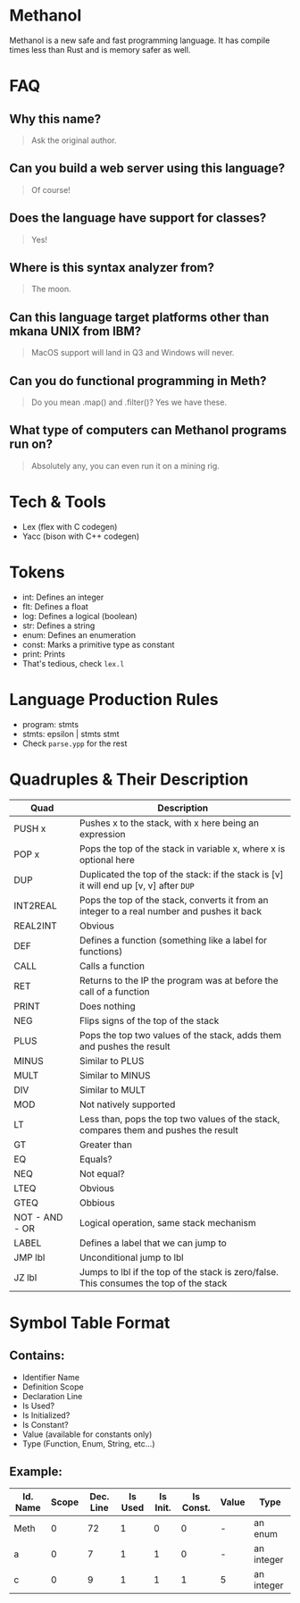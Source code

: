 # Methanol

Methanol is a new safe and fast programming language.
It has compile times less than Rust and is memory safer as well.

# FAQ

## Why this name?
> Ask the original author.

## Can you build a web server using this language?
> Of course!

## Does the language have support for classes?
> Yes!

## Where is this syntax analyzer from?
> The moon.

## Can this language target platforms other than mkana UNIX from IBM?
> MacOS support will land in Q3 and Windows will never.

## Can you do functional programming in Meth?
> Do you mean .map() and .filter()? Yes we have these.

## What type of computers can Methanol programs run on?
> Absolutely any, you can even run it on a mining rig.

# Tech & Tools

- Lex (flex with C codegen)
- Yacc  (bison with C++ codegen)

# Tokens

- int: Defines an integer
- flt: Defines a float
- log: Defines a logical (boolean)
- str: Defines a string
- enum: Defines an enumeration
- const: Marks a primitive type as constant
- print: Prints
- That's tedious, check `lex.l`

# Language Production Rules

- program: stmts
- stmts: epsilon | stmts stmt
- Check `parse.ypp` for the rest


# Quadruples & Their Description

| Quad | Description |
| ---- | ----------- |
| PUSH x | Pushes x to the stack, with x here being an expression |
| POP x | Pops the top of the stack in variable x, where x is optional here |
| DUP | Duplicated the top of the stack: if the stack is [v] it will end up [v, v] after `DUP` |
| INT2REAL | Pops the top of the stack, converts it from an integer to a real number and pushes it back |
| REAL2INT | Obvious |
| DEF | Defines a function (something like a label for functions) |
| CALL | Calls a function |
| RET | Returns to the IP the program was at before the call of a function |
| PRINT | Does nothing |
| NEG | Flips signs of the top of the stack |
| PLUS | Pops the top two values of the stack, adds them and pushes the result |
| MINUS | Similar to PLUS |
| MULT | Similar to MINUS |
| DIV | Similar to MULT |
| MOD | Not natively supported |
| LT | Less than, pops the top two values of the stack, compares them and pushes the result |
| GT | Greater than |
| EQ | Equals? |
| NEQ | Not equal? |
| LTEQ | Obvious |
| GTEQ | Obbious |
| NOT - AND - OR | Logical operation, same stack mechanism |
| LABEL | Defines a label that we can jump to |
| JMP lbl | Unconditional jump to lbl |
| JZ lbl | Jumps to lbl if the top of the stack is zero/false. This consumes the top of the stack |


# Symbol Table Format

## Contains:
- Identifier Name
- Definition Scope
- Declaration Line
- Is Used?
- Is Initialized?
- Is Constant?
- Value (available for constants only)
- Type (Function, Enum, String, etc...)

## Example:
| Id. Name | Scope | Dec. Line | Is Used | Is Init. | Is Const. | Value | Type |
| ---- | ---- | ---- | ---- | ---- | ---- | ---- | ---- |
| Meth | 0 | 72 | 1 | 0 | 0 | - | an enum |
| a    | 0 | 7  | 1 | 1 | 0 | - | an integer |
| c    | 0 | 9  | 1 | 1 | 1 | 5 | an integer |

